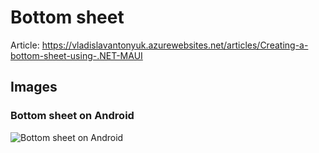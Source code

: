 # Bottom sheet

Article: https://vladislavantonyuk.azurewebsites.net/articles/Creating-a-bottom-sheet-using-.NET-MAUI

## Images

### Bottom sheet on Android

![Bottom sheet on Android](https://vladislavantonyuk.sirv.com/vladislavantonyuk/articles/bottom-sheet-android.gif)